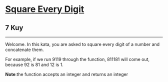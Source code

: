 <h1><a href="https://www.codewars.com/kata/546e2562b03326a88e000020">Square Every Digit</a></h1>
<h2>7 Kuy</h2>
<hr>
<p>Welcome. In this kata, you are asked to square every digit of a number and concatenate them.</p>
<p>For example, if we run 9119 through the function, 811181 will come out, because 92 is 81 and 12 is 1.</p>
<p><strong>Note</strong>:the function accepts an integer and returns an integer</p>